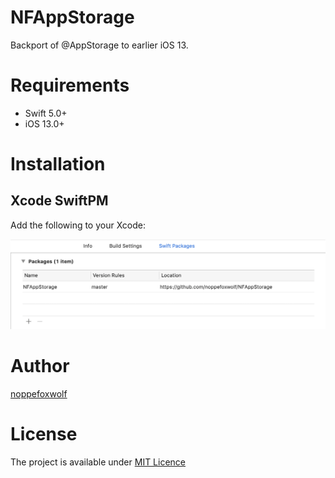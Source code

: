 # NFAppStorage

Backport of @AppStorage to earlier iOS 13.

# Requirements
- Swift 5.0+
- iOS 13.0+

# Installation

## Xcode SwiftPM

Add the following to your Xcode:

![](https://github.com/noppefoxwolf/NFAppStorage/blob/master/.github/xcode.png)

# Author

[noppefoxwolf](https://twitter.com/noppefoxwolf)

# License

The project is available under [MIT Licence](https://github.com/noppefoxwolf/NFAppStorage/blob/master/LICENSE)
